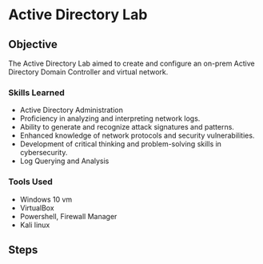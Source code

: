 # Active Directory Lab
## Objective

The Active Directory Lab aimed to create and configure an on-prem Active Directory Domain Controller and virtual network.

### Skills Learned

- Active Directory Administration
- Proficiency in analyzing and interpreting network logs.
- Ability to generate and recognize attack signatures and patterns.
- Enhanced knowledge of network protocols and security vulnerabilities.
- Development of critical thinking and problem-solving skills in cybersecurity.
- Log Querying and Analysis
   
### Tools Used

- Windows 10 vm
- VirtualBox
- Powershell, Firewall Manager
- Kali linux

## Steps
